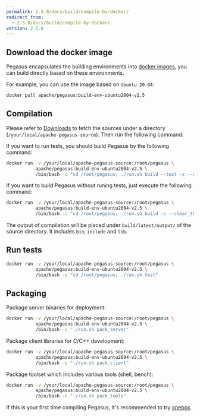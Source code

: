 ```yaml
---
permalink: 2.5.0/docs/build/compile-by-docker/
redirect_from:
  - 2.5.0/docs/build/compile-by-docker/
version: 2.5.0
---
```


## Download the docker image

Pegasus encapsulates the building environments into [docker images](https://hub.docker.com/r/apache/pegasus/tags?page=1&name=env), you can build directly based on these environments.

For example, you can use the image based on `Ubuntu 20.04`:
```bash
docker pull apache/pegasus:build-env-ubuntu2004-v2.5
```

## Compilation

Please refer to [Downloads](/docs/downloads) to fetch the sources under a directory (`/your/local/apache-pegasus-source`). Then run the following command:

If you want to run tests, you should build Pegasus by the following command:

```bash
docker run -v /your/local/apache-pegasus-source:/root/pegasus \
           apache/pegasus:build-env-ubuntu2004-v2.5 \
           /bin/bash -c "cd /root/pegasus; ./run.sh build --test -c --clear_thirdparty -j $(nproc)"
```

If you want to build Pegasus without runing tests, just execute the following command:

```bash
docker run -v /your/local/apache-pegasus-source:/root/pegasus \
           apache/pegasus:build-env-ubuntu2004-v2.5 \
           /bin/bash -c "cd /root/pegasus; ./run.sh build -c --clear_thirdparty -j $(nproc)"
```

The output of compilation will be placed under `build/latest/output/` of the source directory. It includes `bin`, `include` and `lib`.

## Run tests

```bash
docker run -v /your/local/apache-pegasus-source:/root/pegasus \
           apache/pegasus:build-env-ubuntu2004-v2.5 \
           /bin/bash -c "cd /root/pegasus; ./run.sh test"
```

## Packaging

Package server binaries for deployment:

```bash
docker run -v /your/local/apache-pegasus-source:/root/pegasus \
           apache/pegasus:build-env-ubuntu2004-v2.5 \
           /bin/bash -c "./run.sh pack_server"
```

Package client libraries for C/C++ development:

```bash
docker run -v /your/local/apache-pegasus-source:/root/pegasus \
           apache/pegasus:build-env-ubuntu2004-v2.5 \
           /bin/bash -c "./run.sh pack_client"
```

Package toolset which includes various tools (shell, bench):

```bash
docker run -v /your/local/apache-pegasus-source:/root/pegasus \
           apache/pegasus:build-env-ubuntu2004-v2.5 \
           /bin/bash -c "./run.sh pack_tools"
```

If this is your first time compiling Pegasus, it's recommended to try [onebox](/overview/onebox).

